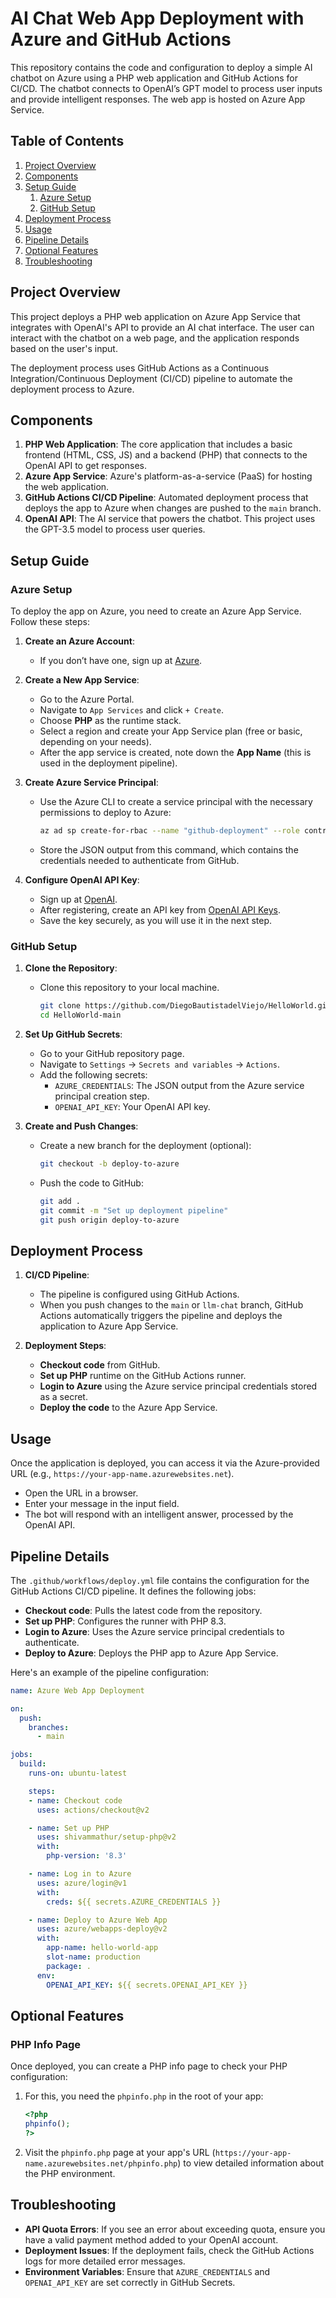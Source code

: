 # AI Chat Web App Deployment with Azure and GitHub Actions

This repository contains the code and configuration to deploy a simple AI chatbot on Azure using a PHP web application and GitHub Actions for CI/CD. The chatbot connects to OpenAI’s GPT model to process user inputs and provide intelligent responses. The web app is hosted on Azure App Service.

## Table of Contents

1. [Project Overview](#project-overview)
2. [Components](#components)
3. [Setup Guide](#setup-guide)
    1. [Azure Setup](#azure-setup)
    2. [GitHub Setup](#github-setup)
4. [Deployment Process](#deployment-process)
5. [Usage](#usage)
6. [Pipeline Details](#pipeline-details)
7. [Optional Features](#optional-features)
8. [Troubleshooting](#troubleshooting)

## Project Overview

This project deploys a PHP web application on Azure App Service that integrates with OpenAI's API to provide an AI chat interface. The user can interact with the chatbot on a web page, and the application responds based on the user's input.

The deployment process uses GitHub Actions as a Continuous Integration/Continuous Deployment (CI/CD) pipeline to automate the deployment process to Azure.

## Components

1. **PHP Web Application**: The core application that includes a basic frontend (HTML, CSS, JS) and a backend (PHP) that connects to the OpenAI API to get responses.
2. **Azure App Service**: Azure's platform-as-a-service (PaaS) for hosting the web application.
3. **GitHub Actions CI/CD Pipeline**: Automated deployment process that deploys the app to Azure when changes are pushed to the `main` branch.
4. **OpenAI API**: The AI service that powers the chatbot. This project uses the GPT-3.5 model to process user queries.

## Setup Guide

### Azure Setup

To deploy the app on Azure, you need to create an Azure App Service. Follow these steps:

1. **Create an Azure Account**:
   - If you don’t have one, sign up at [Azure](https://azure.microsoft.com/en-us/free/).
   
2. **Create a New App Service**:
   - Go to the Azure Portal.
   - Navigate to `App Services` and click `+ Create`.
   - Choose **PHP** as the runtime stack.
   - Select a region and create your App Service plan (free or basic, depending on your needs).
   - After the app service is created, note down the **App Name** (this is used in the deployment pipeline).

3. **Create Azure Service Principal**:
   - Use the Azure CLI to create a service principal with the necessary permissions to deploy to Azure:

     ```bash
     az ad sp create-for-rbac --name "github-deployment" --role contributor --scopes /subscriptions/YOUR_SUBSCRIPTION_ID --sdk-auth
     ```

   - Store the JSON output from this command, which contains the credentials needed to authenticate from GitHub.

4. **Configure OpenAI API Key**:
   - Sign up at [OpenAI](https://platform.openai.com/signup).
   - After registering, create an API key from [OpenAI API Keys](https://platform.openai.com/account/api-keys).
   - Save the key securely, as you will use it in the next step.

### GitHub Setup

1. **Clone the Repository**:
   - Clone this repository to your local machine.

     ```bash
     git clone https://github.com/DiegoBautistadelViejo/HelloWorld.git
     cd HelloWorld-main
     ```

2. **Set Up GitHub Secrets**:
   - Go to your GitHub repository page.
   - Navigate to `Settings` -> `Secrets and variables` -> `Actions`.
   - Add the following secrets:
     - `AZURE_CREDENTIALS`: The JSON output from the Azure service principal creation step.
     - `OPENAI_API_KEY`: Your OpenAI API key.

3. **Create and Push Changes**:
   - Create a new branch for the deployment (optional):
     
     ```bash
     git checkout -b deploy-to-azure
     ```

   - Push the code to GitHub:

     ```bash
     git add .
     git commit -m "Set up deployment pipeline"
     git push origin deploy-to-azure
     ```

## Deployment Process

1. **CI/CD Pipeline**:
   - The pipeline is configured using GitHub Actions.
   - When you push changes to the `main` or `llm-chat` branch, GitHub Actions automatically triggers the pipeline and deploys the application to Azure App Service.

2. **Deployment Steps**:
   - **Checkout code** from GitHub.
   - **Set up PHP** runtime on the GitHub Actions runner.
   - **Login to Azure** using the Azure service principal credentials stored as a secret.
   - **Deploy the code** to the Azure App Service.

## Usage

Once the application is deployed, you can access it via the Azure-provided URL (e.g., `https://your-app-name.azurewebsites.net`).

- Open the URL in a browser.
- Enter your message in the input field.
- The bot will respond with an intelligent answer, processed by the OpenAI API.

## Pipeline Details

The `.github/workflows/deploy.yml` file contains the configuration for the GitHub Actions CI/CD pipeline. It defines the following jobs:

- **Checkout code**: Pulls the latest code from the repository.
- **Set up PHP**: Configures the runner with PHP 8.3.
- **Login to Azure**: Uses the Azure service principal credentials to authenticate.
- **Deploy to Azure**: Deploys the PHP app to Azure App Service.

Here's an example of the pipeline configuration:

```yaml
name: Azure Web App Deployment

on:
  push:
    branches:
      - main

jobs:
  build:
    runs-on: ubuntu-latest

    steps:
    - name: Checkout code
      uses: actions/checkout@v2

    - name: Set up PHP
      uses: shivammathur/setup-php@v2
      with:
        php-version: '8.3'

    - name: Log in to Azure
      uses: azure/login@v1
      with:
        creds: ${{ secrets.AZURE_CREDENTIALS }}

    - name: Deploy to Azure Web App
      uses: azure/webapps-deploy@v2
      with:
        app-name: hello-world-app
        slot-name: production
        package: .
      env:
        OPENAI_API_KEY: ${{ secrets.OPENAI_API_KEY }}
```
## Optional Features

### PHP Info Page

Once deployed, you can create a PHP info page to check your PHP configuration:

1. For this, you need the `phpinfo.php` in the root of your app:

    ```php
    <?php
    phpinfo();
    ?>
    ```

2. Visit the `phpinfo.php` page at your app's URL (`https://your-app-name.azurewebsites.net/phpinfo.php`) to view detailed information about the PHP environment.



## Troubleshooting

- **API Quota Errors**: If you see an error about exceeding quota, ensure you have a valid payment method added to your OpenAI account.
- **Deployment Issues**: If the deployment fails, check the GitHub Actions logs for more detailed error messages.
- **Environment Variables**: Ensure that `AZURE_CREDENTIALS` and `OPENAI_API_KEY` are set correctly in GitHub Secrets.

